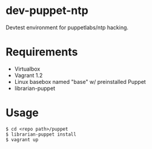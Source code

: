 dev-puppet-ntp
=================

Devtest environment for puppetlabs/ntp hacking.

# Requirements
  * Virtualbox
  * Vagrant 1.2
  * Linux basebox named "base" w/ preinstalled Puppet
  * librarian-puppet

# Usage
    $ cd <repo path>/puppet
    $ librarian-puppet install
    $ vagrant up

